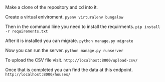 Make a clone of the repository and cd into it.

Create a virtual eniviroment.
``` pyenv virturalenv bungalow ```

Then in the command liine you need to install the requirments. 
``` pip install -r requirements.txt ```

After it is installed you can migrate.
```python manage.py migrate```

Now you can run the server.
```python manage.py runserver```

To upload the CSV file visit.
```http://localhost:8000/upload-csv/```

Once that is completed you can find the data at this endpoint.
```http://localhost:8000/houses/```
